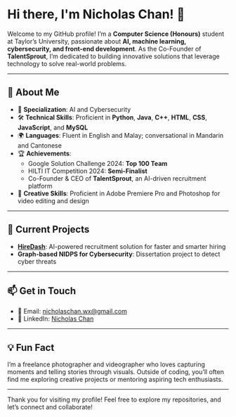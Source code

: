 # Hi there, I'm Nicholas Chan! 👋

Welcome to my GitHub profile! I’m a **Computer Science (Honours)** student at Taylor’s University, passionate about **AI, machine learning, cybersecurity, and front-end development**. As the Co-Founder of **TalentSprout**, I’m dedicated to building innovative solutions that leverage technology to solve real-world problems.

---

## 🌟 About Me

- 🔬 **Specialization**: AI and Cybersecurity
- 🛠 **Technical Skills**: Proficient in **Python**, **Java**, **C++**, **HTML**, **CSS**, **JavaScript**, and **MySQL**
- 🌍 **Languages**: Fluent in English and Malay; conversational in Mandarin and Cantonese
- 🏆 **Achievements**:
  - Google Solution Challenge 2024: **Top 100 Team**
  - HILTI IT Competition 2024: **Semi-Finalist**
  - Co-Founder & CEO of **TalentSprout**, an AI-driven recruitment platform
- 🎥 **Creative Skills**: Proficient in Adobe Premiere Pro and Photoshop for video editing and design

---

## 🚀 Current Projects

- **[HireDash](https://github.com/your-hiredash-repo)**: AI-powered recruitment solution for faster and smarter hiring
- **Graph-based NIDPS for Cybersecurity**: Dissertation project to detect cyber threats

---

## 📫 Get in Touch

- 📧 Email: [nicholaschan.wx@gmail.com](mailto:nicholaschan.wx@gmail.com)
- 💼 LinkedIn: [Nicholas Chan](https://www.linkedin.com/in/nicholas-chan-558370293/)

---

## 💡 Fun Fact

I’m a freelance photographer and videographer who loves capturing moments and telling stories through visuals. Outside of coding, you’ll often find me exploring creative projects or mentoring aspiring tech enthusiasts.

---

Thank you for visiting my profile! Feel free to explore my repositories, and let’s connect and collaborate!
